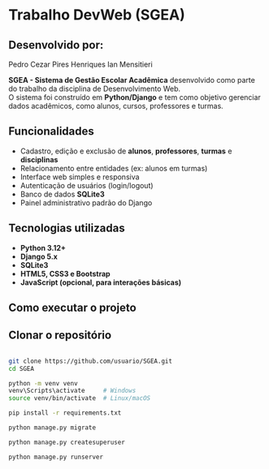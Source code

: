 # Trabalho DevWeb (SGEA)

## Desenvolvido por:
Pedro Cezar Pires Henriques
Ian Mensitieri

**SGEA - Sistema de Gestão Escolar Acadêmica** desenvolvido como parte do trabalho da disciplina de Desenvolvimento Web.  
O sistema foi construído em **Python/Django** e tem como objetivo gerenciar dados acadêmicos, como alunos, cursos, professores e turmas.

## Funcionalidades

- Cadastro, edição e exclusão de **alunos**, **professores**, **turmas** e **disciplinas**
- Relacionamento entre entidades (ex: alunos em turmas)
- Interface web simples e responsiva
- Autenticação de usuários (login/logout)
- Banco de dados **SQLite3**
- Painel administrativo padrão do Django

## Tecnologias utilizadas

- **Python 3.12+**
- **Django 5.x**
- **SQLite3**
- **HTML5, CSS3 e Bootstrap**
- **JavaScript (opcional, para interações básicas)**

## Como executar o projeto

## Clonar o repositório
```bash

git clone https://github.com/usuario/SGEA.git
cd SGEA

python -m venv venv
venv\Scripts\activate     # Windows
source venv/bin/activate  # Linux/macOS

pip install -r requirements.txt

python manage.py migrate

python manage.py createsuperuser

python manage.py runserver



